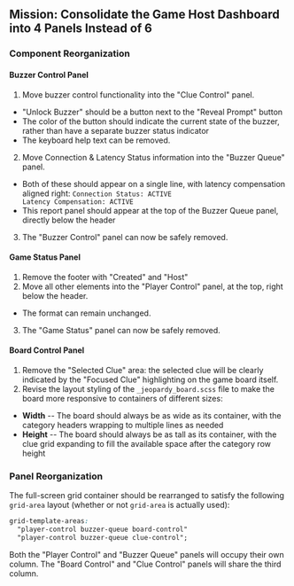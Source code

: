 ## Mission: Consolidate the Game Host Dashboard into 4 Panels Instead of 6

### Component Reorganization

#### Buzzer Control Panel

1. Move buzzer control functionality into the "Clue Control" panel.
  - "Unlock Buzzer" should be a button next to the "Reveal Prompt" button
  - The color of the button should indicate the current state of the buzzer, rather than have a separate buzzer status indicator
  - The keyboard help text can be removed.
2. Move Connection & Latency Status information into the "Buzzer Queue" panel.
  - Both of these should appear on a single line, with latency compensation aligned right: `Connection Status: ACTIVE                                Latency Compensation: ACTIVE`
  - This report panel should appear at the top of the Buzzer Queue panel, directly below the header
3. The "Buzzer Control" panel can now be safely removed.

#### Game Status Panel

1. Remove the footer with "Created" and "Host"
2. Move all other elements into the "Player Control" panel, at the top, right below the header.
  - The format can remain unchanged.
3. The "Game Status" panel can now be safely removed.

#### Board Control Panel

1. Remove the "Selected Clue" area: the selected clue will be clearly indicated by the "Focused Clue" highlighting on the game board itself.
2. Revise the layout styling of the `_jeopardy_board.scss` file to make the board more responsive to containers of different sizes:
  - **Width** -- The board should always be as wide as its container, with the category headers wrapping to multiple lines as needed
  - **Height** -- The board should always be as tall as its container, with the clue grid expanding to fill the available space after the category row height

### Panel Reorganization

The full-screen grid container should be rearranged to satisfy the following `grid-area` layout (whether or not `grid-area` is actually used):

```css
grid-template-areas:
  "player-control buzzer-queue board-control"
  "player-control buzzer-queue clue-control";
```

Both the "Player Control" and "Buzzer Queue" panels will occupy their own column. The "Board Control" and "Clue Control" panels will share the third column.